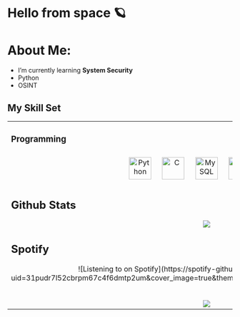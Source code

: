 # Hello from space 🪐

# About Me:
- I’m currently learning **System Security**
- Python
- OSINT


## My Skill Set  
<table><tr><td valign="top" width="33%">


### Programming
<div align="center">  
<a href="https://www.python.org/" target="_blank"><img style="margin: 10px" src="https://profilinator.rishav.dev/skills-assets/python-original.svg" alt="Python" height="50" /></a>  
<a href="https://www.cprogramming.com/" target="_blank"><img style="margin: 10px" src="https://profilinator.rishav.dev/skills-assets/c-original.svg" alt="C" height="50" /></a>  
<a href="https://www.mysql.com/" target="_blank"><img style="margin: 10px" src="https://profilinator.rishav.dev/skills-assets/mysql-original-wordmark.svg" alt="MySQL" height="50" /></a>  
<a href="https://www.gnu.org/software/bash/" target="_blank"><img style="margin: 10px" src="https://profilinator.rishav.dev/skills-assets/gnu_bash-icon.svg" alt="Bash" height="50" /></a>  
<a href="https://docs.microsoft.com/en-us/powershell/" target="_blank"><img style="margin: 10px" src="https://profilinator.rishav.dev/skills-assets/powershell.png" alt="PowerShell" height="50" /></a>  
</div>


## Github Stats  
<div align="center"><img src="https://github-readme-stats.vercel.app/api?username=empty-system&show_icons=true&count_private=true&hide_border=true" align="center" /></div>  

## Spotify
<div align="center">
![Listening to on Spotify](https://spotify-github-profile.vercel.app/api/view?uid=31pudr7l52cbrpm67c4f6dmtp2um&cover_image=true&theme=default&show_offline=false&bar_color=0af0b6)  
</div>
  
<br/>  

<br/>  

<div align="center">
<img src="https://komarev.com/ghpvc/?username=empty-system&&style=flat-square" align="center" />
</div>  

